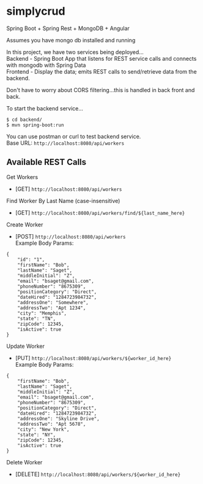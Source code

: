 # simplycrud
Spring Boot + Spring Rest + MongoDB + Angular

Assumes you have mongo db installed and running

In this project, we have two services being deployed...  
Backend - Spring Boot App that listens for REST service calls and connects with mongodb with Spring Data  
Frontend - Display the data; emits REST calls to send/retrieve data from the backend.  

Don't have to worry about CORS filtering...this is handled in back front and back.  

To start the backend service...
```
$ cd backend/
$ mvn spring-boot:run
```
You can use postman or curl to test backend service.  
Base URL: `http://localhost:8080/api/workers`  

## Available REST Calls

Get Workers  
- [GET] `http://localhost:8080/api/workers`  

Find Worker By Last Name (case-insensitive)  
- [GET] `http://localhost:8080/api/workers/find/${last_name_here}`  

Create Worker  
- [POST] `http://localhost:8080/api/workers`  
Example Body Params:  
```
{
	"id": "1",
	"firstName": "Bob",
	"lastName": "Saget",
	"middleInitial": "Z",
	"email": "bsaget@gmail.com",
	"phoneNumber": "8675309",
	"positionCategory": "Direct",
	"dateHired": "1284723984732",
	"addressOne": "Somewhere",
	"addressTwo": "Apt 1234",
	"city": "Memphis",
	"state": "TN",
	"zipCode": 12345,
	"isActive": true
}
```

Update Worker  
- [PUT] `http://localhost:8080/api/workers/${worker_id_here}`  
Example Body Params:  
```
{
	"firstName": "Bob",
	"lastName": "Saget",
	"middleInitial": "Z",
	"email": "bsaget@gmail.com",
	"phoneNumber": "8675309",
	"positionCategory": "Direct",
	"dateHired": "1284723984732",
	"addressOne": "Skyline Drive",
	"addressTwo": "Apt 5678",
	"city": "New York",
	"state": "NY",
	"zipCode": 12345,
	"isActive": true
}
```
Delete Worker  
- [DELETE] `http://localhost:8080/api/workers/${worker_id_here}`  

